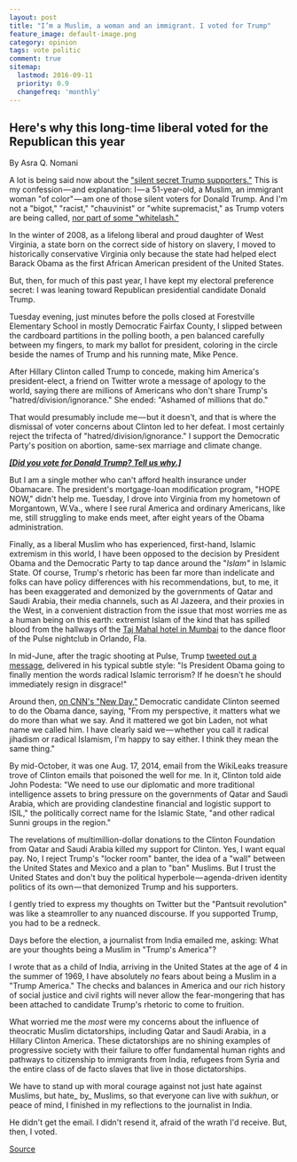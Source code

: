 ```yaml
---
layout: post
title: "I’m a Muslim, a woman and an immigrant. I voted for Trump"
feature_image: default-image.png
category: opinion
tags: vote politic
comment: true
sitemap:
  lastmod: 2016-09-11
  priority: 0.9
  changefreq: 'monthly'
---  
```


## Here's why this long-time liberal voted for the Republican this year

By Asra Q. Nomani

A lot is being said now about the ["silent secret Trump supporters."][1] This is my confession — and explanation: I — a 51-year-old, a Muslim, an immigrant woman "of color" — am one of those silent voters for Donald Trump. And I'm not a "bigot," "racist," "chauvinist" or "white supremacist," as Trump voters are being called, [nor part of some "whitelash."][2]

In the winter of 2008, as a lifelong liberal and proud daughter of West Virginia, a state born on the correct side of history on slavery, I moved to historically conservative Virginia only because the state had helped elect Barack Obama as the first African American president of the United States.

But, then, for much of this past year, I have kept my electoral preference secret: I was leaning toward Republican presidential candidate Donald Trump.

Tuesday evening, just minutes before the polls closed at Forestville Elementary School in mostly Democratic Fairfax County, I slipped between the cardboard partitions in the polling booth, a pen balanced carefully between my fingers, to mark my ballot for president, coloring in the circle beside the names of Trump and his running mate, Mike Pence.

After Hillary Clinton called Trump to concede, making him America's president-elect, a friend on Twitter wrote a message of apology to the world, saying there are millions of Americans who don't share Trump's "hatred/division/ignorance." She ended: "Ashamed of millions that do."

That would presumably include me — but it doesn't, and that is where the dismissal of voter concerns about Clinton led to her defeat. I most certainly reject the trifecta of "hatred/division/ignorance." I support the Democratic Party's position on abortion, same-sex marriage and climate change.

[**_[Did you vote for Donald Trump? Tell us why.]_**][3]

But I am a single mother who can't afford health insurance under Obamacare. The president's mortgage-loan modification program, "HOPE NOW," didn't help me. Tuesday, I drove into Virginia from my hometown of Morgantown, W.Va., where I see rural America and ordinary Americans, like me, still struggling to make ends meet, after eight years of the Obama administration.

Finally, as a liberal Muslim who has experienced, first-hand, Islamic extremism in this world, I have been opposed to the decision by President Obama and the Democratic Party to tap dance around the "_Islam"_ in Islamic State. Of course, Trump's rhetoric has been far more than indelicate and folks can have policy differences with his recommendations, but, to me, it has been exaggerated and demonized by the governments of Qatar and Saudi Arabia, their media channels, such as Al Jazeera, and their proxies in the West, in a convenient distraction from the issue that most worries me as a human being on this earth: extremist Islam of the kind that has spilled blood from the hallways of the [Taj Mahal hotel in Mumbai][4] to the dance floor of the Pulse nightclub in Orlando, Fla.

In mid-June, after the tragic shooting at Pulse, Trump [tweeted out a message][5], delivered in his typical subtle style: "Is President Obama going to finally mention the words radical Islamic terrorism? If he doesn't he should immediately resign in disgrace!"

Around then, [on CNN's "New Day,"][6] Democratic candidate Clinton seemed to do the Obama dance, saying, "From my perspective, it matters what we do more than what we say. And it mattered we got bin Laden, not what name we called him. I have clearly said we — whether you call it radical jihadism or radical Islamism, I'm happy to say either. I think they mean the same thing."

By mid-October, it was one Aug. 17, 2014, email from the WikiLeaks treasure trove of Clinton emails that poisoned the well for me. In it, Clinton told aide John Podesta: "We need to use our diplomatic and more traditional intelligence assets to bring pressure on the governments of Qatar and Saudi Arabia, which are providing clandestine financial and logistic support to ISIL," the politically correct name for the Islamic State, "and other radical Sunni groups in the region."

The revelations of multimillion-dollar donations to the Clinton Foundation from Qatar and Saudi Arabia killed my support for Clinton. Yes, I want equal pay. No, I reject Trump's "locker room" banter, the idea of a "wall" between the United States and Mexico and a plan to "ban" Muslims. But I trust the United States and don't buy the political hyperbole — agenda-driven identity politics of its own — that demonized Trump and his supporters.

I gently tried to express my thoughts on Twitter but the "Pantsuit revolution" was like a steamroller to any nuanced discourse. If you supported Trump, you had to be a redneck.

Days before the election, a journalist from India emailed me, asking: What are your thoughts being a Muslim in "Trump's America"?

I wrote that as a child of India, arriving in the United States at the age of 4 in the summer of 1969, I have absolutely _no_ fears about being a Muslim in a "Trump America." The checks and balances in America and our rich history of social justice and civil rights will never allow the fear-mongering that has been attached to candidate Trump's rhetoric to come to fruition.

What worried me the _most_ were my concerns about the influence of theocratic Muslim dictatorships, including Qatar and Saudi Arabia, in a Hillary Clinton America. These dictatorships are no shining examples of progressive society with their failure to offer fundamental human rights and pathways to citizenship to immigrants from India, refugees from Syria and the entire class of de facto slaves that live in those dictatorships.

We have to stand up with moral courage against not just hate against Muslims, but hate_ by_ Muslims, so that everyone can live with _sukhun_, or peace of mind, I finished in my reflections to the journalist in India.

He didn't get the email. I didn't resend it, afraid of the wrath I'd receive. But, then, I voted.

[1]: https://urldefense.proofpoint.com/v2/url?u=http-3A__www.nbcnews.com_storyline_2016-2Delection-2Dday_analysis-2Drural-2Damerica-2Dsilent-2Dmajority-2Dpowered-2Dtrump-2Dwin-2Dn681221&d=DgMFAw&c=RAhzPLrCAq19eJdrcQiUVEwFYoMRqGDAXQ_puw5tYjg&r=z8fRVaPSbMOWlfKvWuhIal_XsNSfIAiowCXBOqImqLM&m=B_LU2t21Q7FjcoW9FRV61RSWoH-2R2CLZv3q8W6SjeQ&s=4H3kI64gsndzVfLVc-fJEKPB1a_qReIEH2-Tvz0rf4c&e=
[2]: http://www.cnn.com/2016/11/09/politics/van-jones-results-disappointment-cnntv/
[3]: https://sub.washingtonpost.com/hosted/5824e62aaeeddccd05b2e5f7
[4]: http://www.cnn.com/2013/09/18/world/asia/mumbai-terror-attacks/
[5]: https://urldefense.proofpoint.com/v2/url?u=http-3A__www.usatoday.com_story_news_politics_2016_06_14_obama-2Dcalling-2Disil-2Dislamic-2Dextremists-2Dwould-2Daccomplish-2Dnothing_85861554_&d=DgMFAw&c=RAhzPLrCAq19eJdrcQiUVEwFYoMRqGDAXQ_puw5tYjg&r=z8fRVaPSbMOWlfKvWuhIal_XsNSfIAiowCXBOqImqLM&m=B_LU2t21Q7FjcoW9FRV61RSWoH-2R2CLZv3q8W6SjeQ&s=CB0sHQxwaGUavjJ6S0lNhMBvBmZj_4DSiIJ8UVljjhU&e=
[6]: https://urldefense.proofpoint.com/v2/url?u=http-3A__www.cnn.com_2016_06_13_politics_hillary-2Dclinton-2Ddonald-2Dtrump-2Dorlando-2Dattacks-2Dreaction_&d=DgMFAw&c=RAhzPLrCAq19eJdrcQiUVEwFYoMRqGDAXQ_puw5tYjg&r=z8fRVaPSbMOWlfKvWuhIal_XsNSfIAiowCXBOqImqLM&m=B_LU2t21Q7FjcoW9FRV61RSWoH-2R2CLZv3q8W6SjeQ&s=-XXTz35AXl8zfs9yKeXG4AtSE0qnRU9TB_IQJ8UhqVg&e=

[Source](https://medium.com/thewashingtonpost/im-a-muslim-a-woman-and-an-immigrant-i-voted-for-trump-8d53576d804e "Permalink to I’m a Muslim, a woman and an immigrant. I voted for Trump – Medium")  
